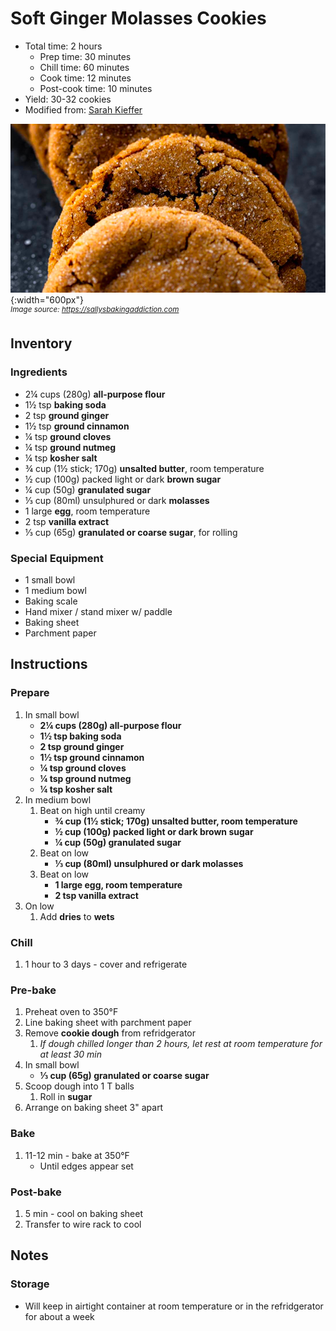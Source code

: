 # Soft Ginger Molasses Cookies

- Total time: 2 hours
    - Prep time: 30 minutes
    - Chill time: 60 minutes
    - Cook time: 12 minutes
    - Post-cook time: 10 minutes
- Yield: 30-32 cookies
- Modified from: [Sarah Kieffer](https://sallysbakingaddiction.com/soft-molasses-cookies/)

![](./hero.jpg){:width="600px"}
<br />
_<sup>Image source: <https://sallysbakingaddiction.com></sup>_

## Inventory

### Ingredients

- 2¼ cups (280g) **all-purpose flour**
- 1½ tsp **baking soda**
- 2 tsp **ground ginger**
- 1½ tsp **ground cinnamon**
- ¼ tsp **ground cloves**
- ¼ tsp **ground nutmeg**
- ¼ tsp **kosher salt**
- ¾ cup (1½ stick; 170g) **unsalted butter**, room temperature
- ½ cup (100g) packed light or dark **brown sugar**
- ¼ cup (50g) **granulated sugar**
- ⅓ cup (80ml) unsulphured or dark **molasses**
- 1 large **egg**, room temperature
- 2 tsp **vanilla extract**
- ⅓ cup (65g) **granulated or coarse sugar**, for rolling

### Special Equipment

- 1 small bowl
- 1 medium bowl
- Baking scale
- Hand mixer / stand mixer w/ paddle
- Baking sheet
- Parchment paper

## Instructions

### Prepare

1. In small bowl
    - **2¼ cups (280g) all-purpose flour**
    - **1½ tsp baking soda**
    - **2 tsp ground ginger**
    - **1½ tsp ground cinnamon**
    - **¼ tsp ground cloves**
    - **¼ tsp ground nutmeg**
    - **¼ tsp kosher salt**
1. In medium bowl
    1. Beat on high until creamy
        - **¾ cup (1½ stick; 170g) unsalted butter, room temperature**
        - **½ cup (100g) packed light or dark brown sugar**
        - **¼ cup (50g) granulated sugar**
    1. Beat on low
        - **⅓ cup (80ml) unsulphured or dark molasses**
    1. Beat on low
        - **1 large egg, room temperature**
        - **2 tsp vanilla extract**
1. On low
    1. Add **dries** to **wets**

### Chill

1. 1 hour to 3 days - cover and refrigerate

### Pre-bake

1. Preheat oven to 350°F
1. Line baking sheet with parchment paper
1. Remove **cookie dough** from refridgerator
    1. _If dough chilled longer than 2 hours, let rest at room temperature for at least 30 min_
1. In small bowl
    - **⅓ cup (65g) granulated or coarse sugar**
1. Scoop dough into 1 T balls
    1. Roll in **sugar**
1. Arrange on baking sheet 3" apart

### Bake

1. 11-12 min - bake at 350°F
    - Until edges appear set

### Post-bake

1. 5 min - cool on baking sheet
1. Transfer to wire rack to cool

## Notes

### Storage

- Will keep in airtight container at room temperature or in the refridgerator for about a week
